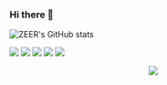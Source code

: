 ### Hi there 👋

![ZEER's GitHub stats](https://github-readme-stats.vercel.app/api?username=ZEERDEER&theme=kacho_ga&show_icons=true)

[![](https://img.shields.io/badge/Steam-1b3c57?logo=steam&labelColor=000000)](https://steamcommunity.com/id/ZEERDEER)
[![](https://img.shields.io/badge/Twitter-1d9bf0?logo=twitter&labelColor=000000)](https://twitter.com/ZEERDEER)
[![](https://img.shields.io/badge/Instagram-e4405f?logo=instagram&labelColor=000000)](https://www.instagram.com/zeerdeer)
[![](https://img.shields.io/badge/Telegram-26a5e4?logo=telegram&labelColor=000000)](https://t.me/ZEERDEER)
[![](https://img.shields.io/badge/YouTube-ff0000?logo=YouTube&logoColor=ff0000&labelColor=000000)](https://www.youtube.com/@zeer)

<div align="center"> <img src="https://profile-counter.glitch.me/ZEERDEER/count.svg" /> </div>
